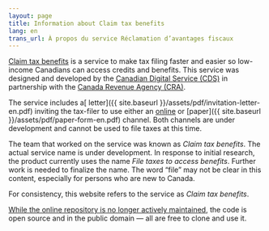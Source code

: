```yaml
---
layout: page
title: Information about Claim tax benefits
lang: en
trans_url: À propos du service Réclamation d’avantages fiscaux
---
```


[Claim tax benefits](https://claim-tax-benefits.azurewebsites.net/start) is a service to make tax filing faster and easier so low-income Canadians can access credits and benefits. This service was designed and developed by the [Canadian Digital Service (CDS)](https://digital.canada.ca/) in partnership with the [Canada Revenue Agency (CRA)](https://www.canada.ca/en/revenue-agency.html).

The service includes a[ letter]({{ site.baseurl }}/assets/pdf/invitation-letter-en.pdf) inviting the tax-filer to use either an [online](https://claim-tax-benefits.azurewebsites.net/start?lang=en) or [paper]({{ site.baseurl }}/assets/pdf/paper-form-en.pdf) channel. Both channels are under development and cannot be used to file taxes at this time.

The team that worked on the service was known as _Claim tax benefits_. The actual service name is under development. In response to initial research, the product currently uses the name _File taxes to access benefits_. Further work is needed to finalize the name. The word “file” may not be clear in this content, especially for persons who are new to Canada.

For consistency, this website refers to the service as _Claim tax benefits_.

[While the online repository is no longer actively maintained](https://github.com/cds-snc/cra-claim-tax-benefits/blob/master/docs/CONTINUING-DEVELOPMENT.md), the code is open source and in the public domain — all are free to clone and use it.
